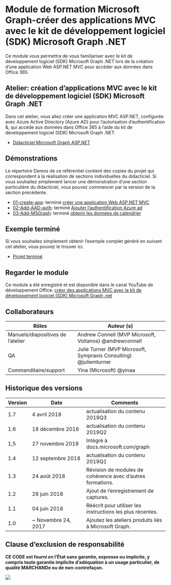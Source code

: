 # <a name="microsoft-graph-training-module---build-mvc-apps-with-the-microsoft-graph-net-sdk"></a>Module de formation Microsoft Graph-créer des applications MVC avec le kit de développement logiciel (SDK) Microsoft Graph .NET

Ce module vous permettra de vous familiariser avec le kit de développement logiciel (SDK) Microsoft Graph .NET lors de la création d’une application Web ASP.NET MVC pour accéder aux données dans Office 365.

## <a name="lab---build-mvc-apps-with-the-microsoft-graph-net-sdk"></a>Atelier: création d’applications MVC avec le kit de développement logiciel (SDK) Microsoft Graph .NET

Dans cet atelier, vous allez créer une application MVC ASP.NET, configurée avec Azure Active Directory (Azure AD) pour l’autorisation d’authentification &, qui accède aux données dans Office 365 à l’aide du kit de développement logiciel (SDK) Microsoft Graph .NET.

- [Didacticiel Microsoft Graph ASP.NET](https://docs.microsoft.com/graph/training/aspnet-tutorial)

## <a name="demos"></a>Démonstrations

Le [](./Demos) répertoire Demos de ce référentiel contient des copies du projet qui correspondent à la réalisation de sections individuelles du didacticiel. Si vous souhaitez simplement lancer une démonstration d’une section particulière du didacticiel, vous pouvez commencer par la version de la section précédente.

- [01-create-app](Demos/01-create-app): terminé [créer une application Web ASP.NET MVC](https://docs.microsoft.com/graph/training/aspnet-tutorial?tutorial-step=1)
- [02-Add-AAD-auth](Demos/02-add-aad-auth): terminé [Ajouter l’authentification Azure ad](https://docs.microsoft.com/graph/training/aspnet-tutorial?tutorial-step=3)
- [03-Add-MSGraph](Demos/03-add-msgraph): terminé [obtenir les données de calendrier](https://docs.microsoft.com/graph/training/aspnet-tutorial?tutorial-step=4)

## <a name="completed-sample"></a>Exemple terminé

Si vous souhaitez simplement obtenir l’exemple complet généré en suivant cet atelier, vous pouvez le trouver ici.

- [Projet terminé](Demos/03-add-msgraph)

## <a name="watch-the-module"></a>Regarder le module

Ce module a été enregistré et est disponible dans le canal YouTube de développement Office: [créer des applications MVC avec le kit de développement logiciel (SDK) Microsoft Graph .net](https://youtu.be/87_gpuFg1Wo)

## <a name="contributors"></a>Collaborateurs

|        Rôles         |                            Auteur (s)                             |
| -------------------- | ---------------------------------------------------------------- |
| Manuels/diapositives de l’atelier | Andrew Connell (MVP Microsoft, Voitanos) @andrewconnell          |
| QA                   | Julie Turner (MVP Microsoft, Sympraxis Consulting) @juliemturner |
| Commanditaire/support    | Yina (Microsoft) @yinaa                                   |

## <a name="version-history"></a>Historique des versions

| Version |        Date        |                       Comments                       |
| ------- | ------------------ | ---------------------------------------------------- |
| 1.7     | 4 avril 2018      | actualisation du contenu 2019Q3                               |
| 1.6     | 18 décembre 2018  | actualisation du contenu 2019Q2                               |
| 1,5     | 27 novembre 2018  | Intégré à docs.microsoft.com/graph                |
| 1.4     | 12 septembre 2018 | actualisation du contenu 2019Q1                               |
| 1.3     | 24 août 2018    | Révision de modules de cohérence avec d’autres formations. |
| 1.2     | 28 juin 2018      | Ajout de l’enregistrement de captures.                                    |
| 1.1     | 04 juin 2018      | Réécrit pour utiliser les instructions les plus récentes.                    |
| 1.0     | ~ Novembre 24, 2017 | Ajoutez les ateliers produits liés à Microsoft Graph.       |

## <a name="disclaimer"></a>Clause d’exclusion de responsabilité

**CE CODE est fourni *en* l’État sans garantie, expresse ou implicite, y compris toute garantie implicite d’adéquation à un usage particulier, de qualité MARCHANDe ou de non-contrefaçon.**

<img src="https://telemetry.sharepointpnp.com/msgraph-training-aspnetmvcapp" />